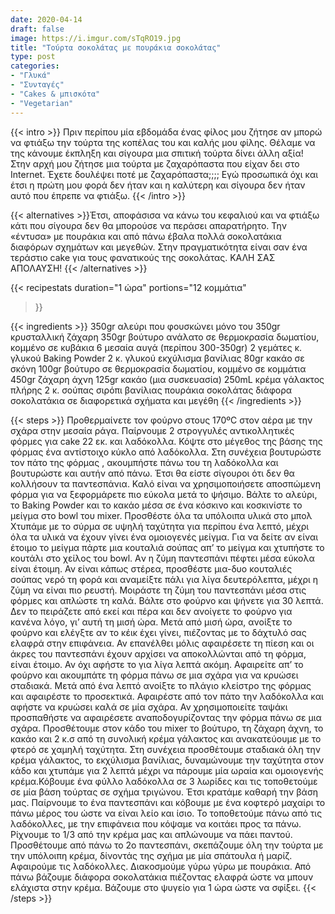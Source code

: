 ```yaml
---
date: 2020-04-14
draft: false
image: https://i.imgur.com/sTqRO19.jpg
title: "Τούρτα σοκολάτας με πουράκια σοκολάτας"
type: post
categories:
- "Γλυκά"
- "Συνταγές"
- "Cakes & μπισκότα"
- "Vegetarian"
---
```


{{< intro >}}
Πριν περίπου μία εβδομάδα ένας φίλος μου ζήτησε αν μπορώ να φτιάξω την τούρτα της κοπέλας του και καλής μου φίλης. Θέλαμε να της κάνουμε έκπληξη και σίγουρα μια σπιτική τούρτα δίνει άλλη αξία! Στην αρχή μου ζήτησε μια τούρτα με ζαχαρόπαστα που είχαν δει στο Internet. Έχετε δουλέψει ποτέ με ζαχαρόπαστα;;;; Εγώ προσωπικά όχι και έτσι η πρώτη μου φορά δεν ήταν και η καλύτερη και σίγουρα δεν ήταν αυτό που έπρεπε να φτιάξω.
{{< /intro >}}

{{< alternatives >}}Έτσι, αποφάσισα να κάνω του κεφαλιού και να φτιάξω κάτι που σίγουρα δεν θα μπορούσε να περάσει απαρατήρητο.  Την «έντυσα» με πουράκια και από πάνω έβαλα πολλά σοκολατάκια διαφόρων σχημάτων και μεγεθών. Στην πραγματικότητα είναι σαν ένα τεράστιο cake για τους φανατικούς της σοκολάτας. ΚΑΛΗ ΣΑΣ ΑΠΟΛΑΥΣΗ!
{{< /alternatives >}}

{{< recipestats 
    duration="1 ώρα"
    portions="12 κομμάτια"
>}}

{{< ingredients >}}
350gr αλεύρι που φουσκώνει μόνο του
350gr κρυσταλλική ζάχαρη
350gr βούτυρο ανάλατο σε θερμοκρασία δωματίου, κομμένο σε κυβάκια
6 μεσαία αυγά (περίπου 300-350gr)
2 γεμάτες κ. γλυκού Baking Powder
2 κ. γλυκού εκχύλισμα βανίλιας
80gr κακάο σε σκόνη
100gr βούτυρο σε θερμοκρασία δωματίου, κομμένο σε κομμάτια
450gr ζάχαρη άχνη
125gr κακάο (μια συσκευασία)
250mL κρέμα γάλακτος πλήρης
2 κ. σούπας σιρόπι βανίλιας
πουράκια σοκολάτας
διάφορα σοκολατάκια σε διαφορετικά σχήματα και μεγέθη
{{< /ingredients >}}

{{< steps >}}
Προθερμαίνετε τον φούρνο στους 170ºC στον αέρα με την σχάρα στην μεσαία ράγα.
Παίρνουμε 2 στρογγυλές αντικολλητικές φόρμες για cake 22 εκ. και λαδόκολλα. Κόψτε στο μέγεθος της βάσης της φόρμας ένα αντίστοιχο κύκλο από λαδόκολλα. Στη συνέχεια βουτυρώστε τον πάτο της φόρμας , ακουμπήστε πάνω του τη λαδόκολλα και βουτυρώστε και αυτήν από πάνω. Έτσι θα είστε σίγουροι ότι δεν θα κολλήσουν τα παντεσπάνια. Καλό είναι να χρησιμοποιήσετε αποσπώμενη φόρμα για να ξεφορμάρετε πιο εύκολα μετά το ψήσιμο.
Βάλτε το αλεύρι, το Baking Powder και το κακάο μέσα σε ένα κόσκινο και κοσκινίστε το μείγμα στο bowl του mixer.
Προσθέστε όλα τα υπόλοιπα υλικά στο μπολ
Χτυπάμε με το σύρμα σε υψηλή ταχύτητα για περίπου ένα λεπτό, μέχρι όλα τα υλικά να έχουν γίνει ένα ομοιογενές μείγμα. Για να δείτε αν είναι έτοιμο το μείγμα πάρτε μια κουταλιά σούπας απ’ το μείγμα και χτυπήστε το κουτάλι στο χείλος του bowl. Aν η ζύμη παντεσπάνι πέφτει μέσα εύκολα είναι έτοιμη. Αν είναι κάπως στέρεα, προσθέστε μια-δυο κουταλιές σούπας νερό τη φορά και αναμείξτε πάλι για λίγα δευτερόλεπτα, μέχρι η ζύμη να είναι πιο ρευστή.
Μοιράστε τη ζύμη του παντεσπάνι μέσα στις φόρμες και απλώστε τη καλά.
Βάλτε στο φούρνο και ψήνετε για 30 λεπτά. Δεν το πειράζετε από εκεί και πέρα και δεν ανοίγετε το φούρνο για κανένα λόγο, γι’ αυτή τη μισή ώρα.
Μετά από μισή ώρα, ανοίξτε το φούρνο και ελέγξτε αν το κέικ έχει γίνει, πιέζοντας με το δάχτυλό σας ελαφρά στην επιφάνεια. Αν επανέλθει μόλις αφαιρέσετε τη πίεση και οι άκρες του παντεσπάνι έχουν αρχίσει να αποκολλώνται από τη φόρμα, είναι έτοιμο. Αν όχι αφήστε το για λίγα λεπτά ακόμη.
Αφαιρείτε απ’ το φούρνο και ακουμπάτε τη φόρμα πάνω σε μια σχάρα για να κρυώσει σταδιακά.
Μετά από ένα λεπτό ανοίξτε το πλάγιο κλείστρο της φόρμας και αφαιρέστε το προσεκτικά. Αφαιρέστε από τον πάτο την λαδόκολλα και αφήστε να κρυώσει καλά σε μία σχάρα. Αν χρησιμοποιείτε ταψάκι προσπαθήστε να αφαιρέσετε αναποδογυρίζοντας την φόρμα πάνω σε μια σχάρα.
Προσθέτουμε στον κάδο του mixer το βούτυρο, τη ζάχαρη άχνη, το κακάο και 2 κ.σ από τη συνολική κρέμα γάλακτος και ανακατεύουμε με το φτερό σε χαμηλή ταχύτητα.
Στη συνέχεια προσθέτουμε σταδιακά όλη την κρέμα γάλακτος, το εκχύλισμα βανίλιας, δυναμώνουμε την ταχύτητα στον κάδο και χτυπάμε για 2 λεπτά μέχρι να πάρουμε μία ωραία και ομοιογενής κρέμα.Κόβουμε ένα φύλλο λαδόκολλα σε 3 λωρίδες και τις τοποθετούμε σε μία βάση τούρτας σε σχήμα τριγώνου. Έτσι κρατάμε καθαρή την βάση μας.
Παίρνουμε το ένα παντεσπάνι και κόβουμε με ένα κοφτερό μαχαίρι το πάνω μέρος του ώστε να είναι λείο και ίσιο.
Το τοποθετούμε πάνω από τις λαδόκολλες, με την επιφάνεια που κόψαμε να κοιτάει προς τα πάνω.
Ρίχνουμε το 1/3 από την κρέμα μας και απλώνουμε να πάει παντού.
Προσθέτουμε από πάνω το 2ο παντεσπάνι, σκεπάζουμε όλη την τούρτα με την υπόλοιπη κρέμα, δίνοντάς της σχήμα με μία σπάτουλα ή μαρίζ.
Αφαιρούμε τις λαδόκολλες.
Διακοσμούμε γύρω γύρω με πουράκια.
Από πάνω βάζουμε διάφορα σοκολατάκια πιέζοντας ελαφρά ώστε να μπουν ελάχιστα στην κρέμα.
Βάζουμε στο ψυγείο για 1 ώρα ώστε να σφίξει.
{{< /steps >}}